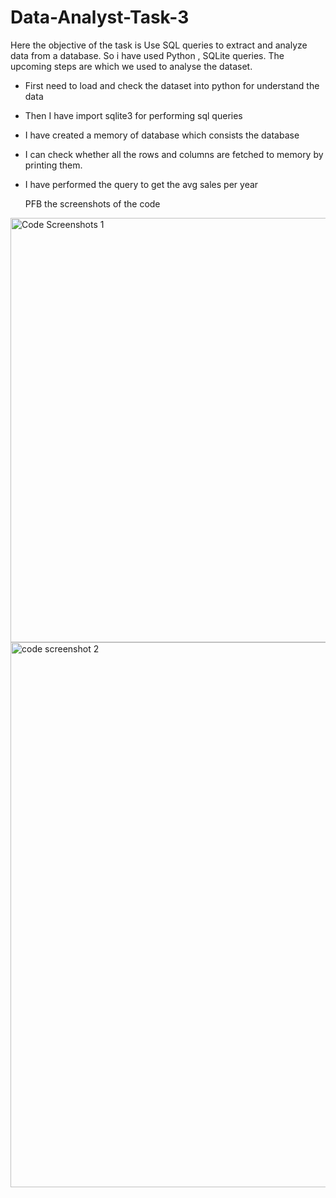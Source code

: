 # Data-Analyst-Task-3

Here the objective of the task is Use SQL queries to extract and analyze data from a database. So i have used Python , SQLite queries. The upcoming steps are which we used to analyse the dataset.

* First need to load and check the dataset into python for understand the data
* Then I have import sqlite3 for performing sql queries
* I have created a memory of database which consists the database
* I can check whether all the rows and columns are fetched to memory by printing them.
* I have performed the query to get the avg sales per year

  PFB the screenshots of the code
<img width="679" alt="Code Screenshots 1" src="https://github.com/user-attachments/assets/018e21a6-3194-4a0b-9401-9d7194ca7378" />
<img width="872" alt="code screenshot 2" src="https://github.com/user-attachments/assets/40632c3f-2d0e-4fa1-93d0-0bf42b601b4b" />
